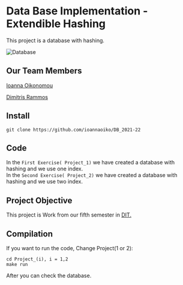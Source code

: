 # Data Base Implementation - Extendible Hashing
This project is a database with hashing.

![Database](https://miro.medium.com/max/750/0*rwqI3XKmDZgsVuxr.jpg)

## Our Team Members
[Ioanna Oikonomou](https://github.com/ioannaoiko)

[Dimitris Rammos](https://github.com/DimitrisRammos)

## Install
```
git clone https://github.com/ioannaoiko/DB_2021-22
```
## Code
In the `First Exercise( Project_1)` we have created a database with hashing and we use one index.<br>
In the `Second Exercise( Project_2)` we have created a database with hashing and we use two index.



## Project Objective
This project is Work from our fifth semester in [DIT.](https://www.di.uoa.gr/)


## Compilation
If you want to run the code, Change Project(1 or 2):
```
cd Project_(i), i = 1,2
make run
```
After you can check the database.

